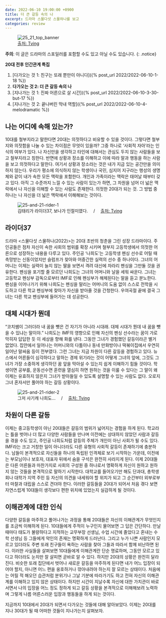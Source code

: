 ```yaml
---
date: 2022-06-10 19:00:00 +0900
title: 더 큰 갈등 속의 나
excerpt: 드라마 스물다섯 스물하나를 보고
categories: review
---
```


<figure>
  <img src="https://i.imgur.com/yIV6H9R.jpg"
       alt="25_21_top_banner">
  <figcaption>
    <a href="http://program.tving.com/tvn/twentyfivetwentyone">
      출처: Tving
    </a>
  </figcaption>
</figure>

**주의**: 이 글은 드라마의 스포일러를 포함할 수도 있고 아닐 수도 있습니다.
{: .notice}

**20대 전후 인간관계 특집**

1. [다가오는 것 1: 친구는 또래 뿐만이 아니다]({% post_url 2022/2022-06-10-1-18 %})
1. **다가오는 것 2: 더 큰 갈등 속의 나**
1. [지나가는 것 1: 진짜 어른으로 살 시간]({% post_url 2022/2022-06-10-3-30-but-17 %})
1. [지나가는 것 2: 끝나버린 막내 역할]({% post_url 2022/2022-06-10-4-melodramatic %})

## 나는 어디에 속해 있는가?

10대를 철부지라고 말한다면 20대는 의젓하다고 비유할 수 있을 것이다. 그렇다면
철부지와 의젓함을 나눌 수 있는 차이점은 무엇이 있을까? 그중 하나로 ‘사회적
자아’라는 인식의 여부가 있다. 나 자신만을 생각하고 타인에 대해서는 관심도 두지
않는 사람들을 보고 철부지라고 칭한다. 반면에 상황과 장소를 이해하고 이에 따라
말과 행동을 하는 사람을 보고 의젓하다고 말한다. 여기서 상황과 장소라는 것은
내가 지금 있는 공간만을 의미하지 않는다. 우리가 평소에 의식하지 않는 학생이나
국민, 심지어 지구라는 행성의 생명체와 같이 내가 속한 모든 맥락을 포함한다.
개인과 가족이라는 맥락은 태어날 때부터 갖고 있다. 아직 그 수준까지 느낄 수
있는 사람이 있는가 하면, 그 차원을 넘어 더 넓은 맥락에서 나 자신을 이해할 수
있는 사람도 존재한다. 의젓한 20대가 되는 것. 그 방법 중 하나는 나 자신을 더
넓은 맥락에서 이해해보는 것이다.

<figure>
  <img src="https://i.imgur.com/61BiiBy.jpg"
       alt="25-and-21-rider-1">
  <figcaption>
    김태리가 라이더37, 보나가 인절미였다.
    &emsp;/&emsp;
    <a href="http://program.tving.com/tvn/twentyfivetwentyone">
      출처: Tving
    </a>
  </figcaption>
</figure>

## 라이더37

드라마 <스물다섯 스물하나(2022)>는 20대 초반의 청춘을 그린 성장 드라마이다.
주인공들은 점차 자신이 속한 사회의 범위를 확장 시키며 철부지 고등학생에서
의젓한 어른으로 성장하는 내용을 다루고 있다. 주인공 ‘나희도’는 고등학생 펜싱
선수로 어릴 때 촉망받는 신동이었지만 슬럼프가 찾아와 어중간한 실력의 선수 중
하나이다. 그녀의 어머니는 이제는 실력이 늘지 않는 딸을 보면서 격려 대신에
차라리 펜싱을 그만둘 것을 권유한다. 펜싱을 포기할 줄 모르던 나희도는 그녀의
어머니와 날을 세워 싸운다. 그녀는 고등학교 펜싱부 감독으로부터 IMF로 인해
펜싱부가 해체된다는 말을 듣고 분노한다. 펜싱을 이어나가기 위해 나희도는 펜싱을
말리는 어머니의 도움 없이 스스로 전학을 시도하고 다른 학교 펜싱부에 찾아가
자신을 받아줄 것을 간청한다. 우여곡절 끝에 결국 그녀는 다른 학교 펜싱부에
들어가는 데 성공한다.

## 대체 시대가 뭔데

“코치쌤이 그러더라 내 꿈을 뺏은 건 자기가 아니라 시대래. 대체 시대가 뭔데 내
꿈을 뺏을 수 있냐는 말이야.” 나희도는 IMF의 영향으로 인해 자신의 펜싱 선수라는
꿈이 가로막히자 답답한 듯 이 세상을 향해 화를 낸다. 그동안 그녀가 경험했던
갈등이라곤 별거 없었다. 집안에서 일어나는 어머니와의 다툼이나 동네 만화방이나
떡볶이집에서 우연히 일어난 말싸움 등이 전부였다. 그런 그녀는 지금 차원이 다른
갈등을 경험하고 있다. 뉴스에서 어른들이 심각하다고 말하는 경제 위기라는 것이
어떻게 그녀의 앞에, 그것도 그녀가 가장 소중하게 생각하던 꿈 앞을 막아설 수
있는지 쉽게 이해하기 힘들 것이다. 학생이면 공부를, 운동선수면 훈련을 열심히
하면 원하는 것을 이룰 수 있다는 그 말이 왜 이제는 유효하지 않은지 그녀가
받아들일 수 있도록 설명할 수 있는 사람도 없다. 오로지 그녀 혼자서만 풀어야
하는 갈등 상황이다.

<figure>
  <img src="https://i.imgur.com/FTLUZVu.jpg"
       alt="25-and-21-rider-2">
  <figcaption>
    그저 사기캐 나희도...
    &emsp;/&emsp;
    <a href="http://program.tving.com/tvn/twentyfivetwentyone">
      출처: Tving
    </a>
  </figcaption>
</figure>

## 차원이 다른 갈등

이제는 중고등학생이 아닌 20대들은 갈등의 범위가 넓어지는 경험을 하게 된다.
학교라는 틀을 벗어나 더 많고 다양한 사람들을 만나며 이전에는 상대하지 않았던
사람과 갈등을 겪을 수도 있고, 주인공 나희도처럼 갈등의 주체가 개인이 아닌
사회가 될 수도 있다. IMF라는 크고 거창한 일이 아니더라도 다른 유형의 사회적
갈등이 존재하기에 충분하다. 남들이 본격적으로 자신들을 하나의 독립된 인격체로
보기 시작하는 가운데, 이전에는 부모님이나 보호자, 대표자 뒤에서 숨을 구석은
완전히 사라지게 된다. 이제 20대들은 다른 어른들과 마찬가지로 사회의 구성원 중
하나로서 명확하게 자신이 원하고 원하지 않는 것들을 본격적으로 말하기 시작한다.
대학교를 들어오기만 해도 단과대, 총학생회나 대학가 지역 주민 등 자신의 의견을
내세워야 할 위치가 되고 그 순간부터 외부로부터 마찰과 대립을 스스로 견뎌야
한다. 이러한 갈등들을 20대가 되어서 처음 겪다 보면 자연스럽게 10대들이
생각보다 편한 위치에 있었는지 실감하게 될 것이다.

## 이해관계에 대한 인식

다양한 갈등을 마주하고 풀어나가는 과정을 통해 20대들은 자신의 이해관계가
무엇인지를 조금씩 이해하게 된다. 10대들에게 주적이 누구인지 물어보면 그 답은
간단하다. 만날 때마다 태도가 불량하다고 지적하는 교무부장 선생님, 수업 시간에
졸았다고 혼내는 수학 선생님 등 그들에게 악인의 존재는 명확하게 드러난다.
그리고 누가 나쁜 사람인지 모르고 있더라도 주변 또래 친구들이 욕하는 사람을
찾아 그들과 따라서 함께 비난하면 된다. 이러한 사실들을 살펴보면 10대들에게
이해관계란 단순 명료하며, 그동안 모르고 있다고 하더라도 눈치만 잘 살피면
곧바로 알 수 있다. 하지만 20대의 상황은 완전히 달라진다. 비슷한 또래 집단에서
벗어나 새로운 갈등을 마주하게 된다면 내가 어느 입장이 되어야 할지, 아니면 어느
편을 옹호하거나 깎아내려야 하는지 잘 모르는 상태이다. 처음에는 어릴 적 해오던
습관처럼 분위기나 그날 기분에 따라가기도 하고 전혀 자신의 이해관계를 이해하고
있지 않은 상태이다. 하지만 시간이 지날수록 자신에 대한 가치관이 바로 서면서
나의 입장을 어느 정도 정하게 되고 갈등 상황을 본격적으로 이해해보려 노력하며
그렇게 나름 어른스러운 입장과 행동들을 하게 되는 것이다.

지금까지 10대에서 20대가 되면서 다가오는 것들에 대해 알아보았다. 이제는 20대를
지나 30대가 될 때 어떠한 것들이 지나가는지 살펴보자.

